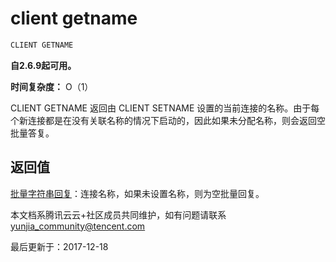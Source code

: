 # client getname

```javascript
CLIENT GETNAME
```

**自2.6.9起可用。**

**时间复杂度：** O（1）

CLIENT GETNAME 返回由 CLIENT SETNAME 设置的当前连接的名称。由于每个新连接都是在没有关联名称的情况下启动的，因此如果未分配名称，则会返回空批量答复。

## 返回值

[批量字符串回复](https://redis.io/topics/protocol#bulk-string-reply)：连接名称，如果未设置名称，则为空批量回复。

本文档系腾讯云云+社区成员共同维护，如有问题请联系 yunjia_community@tencent.com

最后更新于：2017-12-18
